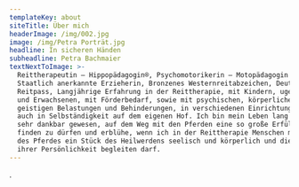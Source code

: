 ```yaml
---
templateKey: about
siteTitle: Über mich
headerImage: /img/002.jpg
image: /img/Petra Porträt.jpg
headline: In sicheren Händen
subheadline: Petra Bachmaier
textNextToImage: >-
  Reittherapeutin – Hippopädagogin®, Psychomotorikerin – Motopädagogin (IPE),
  Staatlich anerkannte Erzieherin, Bronzenes Westernreitabzeichen, Deutscher
  Reitpass, Langjährige Erfahrung in der Reittherapie, mit Kindern, ugendlichen
  und Erwachsenen, mit Förderbedarf, sowie mit psychischen, körperlichen und
  geistigen Belastungen und Behinderungen, in verschiedenen Einrichtungen, als
  auch in Selbständigkeit auf dem eigenen Hof. Ich bin mein Leben lang immer
  sehr dankbar gewesen, auf dem Weg mit den Pferden eine so große Erfüllung
  finden zu dürfen und erblühe, wenn ich in der Reittherapie Menschen mit Hilfe
  des Pferdes ein Stück des Heilwerdens seelisch und körperlich und die Stärkung
  ihrer Persönlichkeit begleiten darf.
---
```

.
